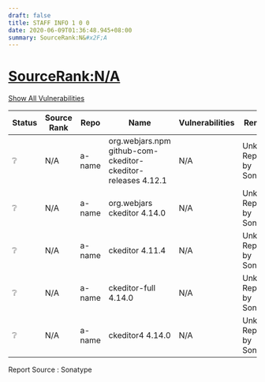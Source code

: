 ```yaml
---
draft: false
title: STAFF INFO 1 0 0
date: 2020-06-09T01:36:48.945+08:00
summary: SourceRank:N&#x2F;A
---
```


# <u>SourceRank:N&#x2F;A</u>

<a onclick="var x=document.getElementsByName('vulnerabilities');var y=[...x].filter(e=>e.style.display=='none').length==0?'none':'block';x.forEach(e=>e.style.display=y);this.innerHTML=y=='none'?'Show All Vulnerabilities':'Hide All Vulnerabilities'" href="javascript:void(0)">Show All Vulnerabilities</a>

| Status | Source<br/>Rank | Repo | Name | Vulnerabilities | Remarks |
| - | - | - | - | - | - |
|❔|N/A|a-name|org.webjars.npm github-com-ckeditor-ckeditor-releases 4.12.1|N/A|Unknown Repo<br/>by SonaType|
|❔|N/A|a-name|org.webjars ckeditor 4.14.0|N/A|Unknown Repo<br/>by SonaType|
|❔|N/A|a-name|ckeditor 4.11.4|N/A|Unknown Repo<br/>by SonaType|
|❔|N/A|a-name|ckeditor-full 4.14.0|N/A|Unknown Repo<br/>by SonaType|
|❔|N/A|a-name|ckeditor4 4.14.0|N/A|Unknown Repo<br/>by SonaType|


Report Source : Sonatype
